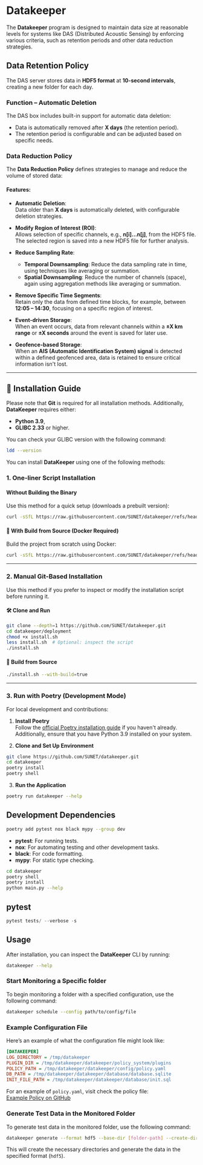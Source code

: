# Datakeeper

The **Datakeeper** program is designed to maintain data size at reasonable levels for systems like DAS (Distributed Acoustic Sensing) by enforcing various criteria, such as retention periods and other data reduction strategies.

## Data Retention Policy

The DAS server stores data in **HDF5 format** at **10-second intervals**, creating a new folder for each day.

### **Function – Automatic Deletion**

The DAS box includes built-in support for automatic data deletion:

- Data is automatically removed after **X days** (the retention period).
- The retention period is configurable and can be adjusted based on specific needs.

### **Data Reduction Policy**

The **Data Reduction Policy** defines strategies to manage and reduce the volume of stored data:

#### **Features:**

- **Automatic Deletion**:  
  Data older than **X days** is automatically deleted, with configurable deletion strategies.

- **Modify Region of Interest (ROI)**:  
  Allows selection of specific channels, e.g., **n[i]...n[j]**, from the HDF5 file. The selected region is saved into a new HDF5 file for further analysis.

- **Reduce Sampling Rate**:  
  - **Temporal Downsampling**: Reduce the data sampling rate in time, using techniques like averaging or summation.
  - **Spatial Downsampling**: Reduce the number of channels (space), again using aggregation methods like averaging or summation.

- **Remove Specific Time Segments**:  
  Retain only the data from defined time blocks, for example, between **12:05 – 14:30**, focusing on a specific region of interest.

- **Event-driven Storage**:  
  When an event occurs, data from relevant channels within a **±X km range** or **±X seconds** around the event is saved for later use.

- **Geofence-based Storage**:  
  When an **AIS (Automatic Identification System) signal** is detected within a defined geofenced area, data is retained to ensure critical information isn't lost.

---

## 🚀 Installation Guide


Please note that **Git** is required for all installation methods. Additionally, **DataKeeper** requires either:

- **Python 3.9**,  
- **GLIBC 2.33** or higher.

You can check your GLIBC version with the following command:

```bash
ldd --version
```


You can install **DataKeeper** using one of the following methods:

### **1. One-liner Script Installation**

#### Without Building the Binary

Use this method for a quick setup (downloads a prebuilt version):

```bash
curl -sSfL https://raw.githubusercontent.com/SUNET/datakeeper/refs/heads/main/deployment/install.sh | sudo sh
```

#### 🔧 With Build from Source (Docker Required)

Build the project from scratch using Docker:

```bash
curl -sSfL https://raw.githubusercontent.com/SUNET/datakeeper/refs/heads/main/deployment/install.sh | bash -s -- --with-build=true
```

---

### **2. Manual Git-Based Installation**

Use this method if you prefer to inspect or modify the installation script before running it.

#### 🛠️ Clone and Run

```bash
git clone --depth=1 https://github.com/SUNET/datakeeper.git 
cd datakeeper/deployment
chmod +x install.sh
less install.sh  # Optional: inspect the script
./install.sh
```

#### 🔧 Build from Source

```bash
./install.sh --with-build=true
```

---

### **3. Run with Poetry (Development Mode)**

For local development and contributions:

1. **Install Poetry**  
   Follow the [official Poetry installation guide](https://python-poetry.org/docs/#installation) if you haven't already.
   Additionally, ensure that you have Python 3.9 installed on your system.

2. **Clone and Set Up Environment**

```bash
git clone https://github.com/SUNET/datakeeper.git
cd datakeeper
poetry install
poetry shell
```

3. **Run the Application**

```bash
poetry run datakeeper --help
```

## Development Dependencies

```bash
poetry add pytest nox black mypy --group dev
```

- **pytest**: For running tests.
- **nox**: For automating testing and other development tasks.
- **black**: For code formatting.
- **mypy**: For static type checking.

```bash
cd datakeeper
poetry shell
poetry install
python main.py --help
```

## pytest

```python
pytest tests/ --verbose -s
```

## Usage

After installation, you can inspect the **DataKeeper** CLI by running:

```bash
datakeeper --help
```

### **Start Monitoring a Specific folder**

To begin monitoring a folder with a specified configuration, use the following command:

```bash
datakeeper schedule --config path/to/config/file
```

### **Example Configuration File**

Here’s an example of what the configuration file might look like:

```ini
[DATAKEEPER]
LOG_DIRECTORY = /tmp/datakeeper
PLUGIN_DIR = /tmp/datakeeper/datakeeper/policy_system/plugins
POLICY_PATH = /tmp/datakeeper/datakeeper/config/policy.yaml
DB_PATH = /tmp/datakeeper/datakeeper/database/database.sqlite
INIT_FILE_PATH = /tmp/datakeeper/datakeeper/database/init.sql
```

For an example of `policy.yaml`, visit check the policy file:  
[Example Policy on GitHub](https://github.com/SUNET/datakeeper/blob/main/datakeeper/config/policy.yaml)

### **Generate Test Data in the Monitored Folder**

To generate test data in the monitored folder, use the following command:

```bash
datakeeper generate --format hdf5 --base-dir [folder-path] --create-dir
```

This will create the necessary directories and generate the data in the specified format (`hdf5`).


